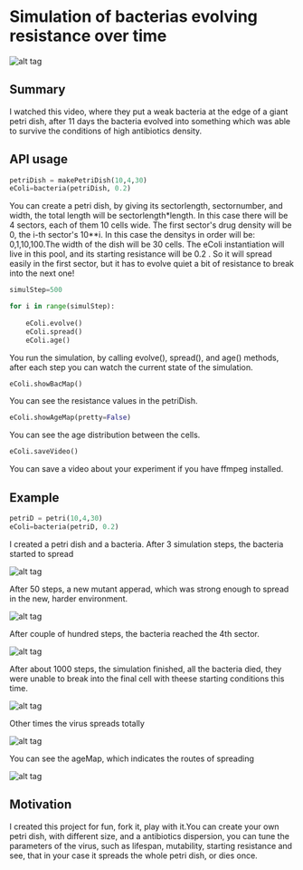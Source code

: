 # Simulation of bacterias evolving resistance over time

![alt tag](https://github.com/Wheele9/Petrdish-simulation/blob/master/images/2mutant.png)

## Summary

I watched this video, where they put a weak bacteria at the edge of a giant petri dish,
after 11 days the bacteria evolved into something which was able to survive the conditions
of high antibiotics density.

## API usage
```python
petriDish = makePetriDish(10,4,30)
eColi=bacteria(petriDish, 0.2)
```
You can create a petri dish, by giving its sectorlength, sectornumber, and width, the total 
length will be sectorlength*length. In this case there will be 4 sectors, each of them 10 cells wide. The first sector's drug density will be 0, the i-th sector's 10**i. In this case the densitys in order will be: 0,1,10,100.The width of the dish will be 30 cells. 
The eColi instantiation will live in this pool, and its starting resistance will be 0.2 . So it will spread easily in the first sector, but it has to evolve quiet a bit of resistance to break into the next one!


```python
simulStep=500

for i in range(simulStep):
   
    eColi.evolve()
    eColi.spread()
    eColi.age()
```

You run the simulation, by calling evolve(), spread(), and age() methods, after each step you can watch the current state of the simulation.
```python
eColi.showBacMap()
```

You can see the resistance values in the petriDish.
```python
eColi.showAgeMap(pretty=False)
```

You can see the age distribution between the cells.
```python
eColi.saveVideo()
```

You can save a video about your experiment if you have ffmpeg installed.

## Example
```python
petriD = petri(10,4,30)
eColi=bacteria(petriD, 0.2)
```

I created a petri dish and a bacteria. After 3 simulation steps, the bacteria started to spread

![alt tag](https://github.com/Wheele9/Petrdish-simulation/blob/master/images/resol.png)

After 50 steps, a new mutant apperad, which was strong enough to spread in the new, harder environment.

![alt tag](https://github.com/Wheele9/Petrdish-simulation/blob/master/images/mutant2.png)

After couple of hundred steps, the bacteria reached the 4th sector.

![alt tag](https://github.com/Wheele9/Petrdish-simulation/blob/master/images/blu4sec.png)

After about 1000 steps, the simulation finished, all the bacteria died, they were unable to break
into the final cell with theese starting conditions this time.

![alt tag](https://github.com/Wheele9/Petrdish-simulation/blob/master/images/4secdeath.png)

Other times the virus spreads totally

![alt tag](https://github.com/Wheele9/Petrdish-simulation/blob/master/images/fullresistance.png)

You can see the ageMap, which indicates the routes of spreading

![alt tag](https://github.com/Wheele9/Petrdish-simulation/blob/master/images/full.png)

## Motivation

I created this project for fun, fork it, play with it.You can create your own petri dish, with different size, and a antibiotics dispersion, you can
tune the parameters of the virus, such as lifespan, mutability, starting resistance and see, that in your case it spreads the whole petri dish, or dies once.


